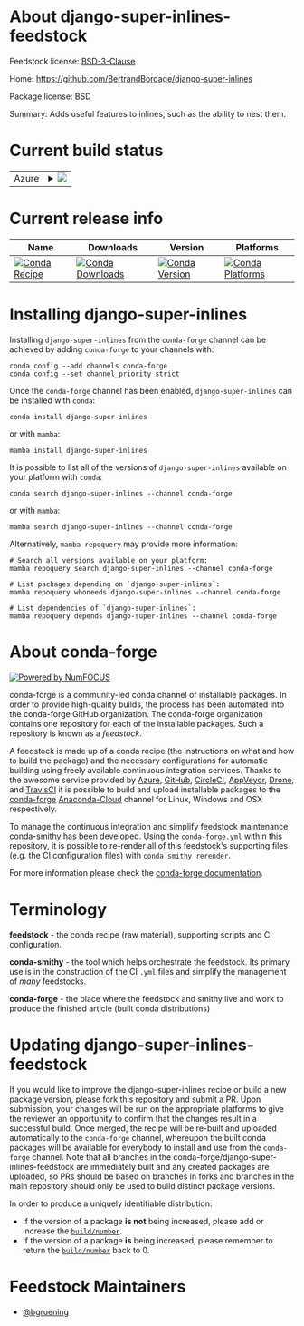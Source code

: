 About django-super-inlines-feedstock
====================================

Feedstock license: [BSD-3-Clause](https://github.com/conda-forge/django-super-inlines-feedstock/blob/main/LICENSE.txt)

Home: https://github.com/BertrandBordage/django-super-inlines

Package license: BSD

Summary: Adds useful features to inlines, such as the ability to nest them.

Current build status
====================


<table>
    
  <tr>
    <td>Azure</td>
    <td>
      <details>
        <summary>
          <a href="https://dev.azure.com/conda-forge/feedstock-builds/_build/latest?definitionId=3858&branchName=main">
            <img src="https://dev.azure.com/conda-forge/feedstock-builds/_apis/build/status/django-super-inlines-feedstock?branchName=main">
          </a>
        </summary>
        <table>
          <thead><tr><th>Variant</th><th>Status</th></tr></thead>
          <tbody><tr>
              <td>linux_64_python3.10.____cpython</td>
              <td>
                <a href="https://dev.azure.com/conda-forge/feedstock-builds/_build/latest?definitionId=3858&branchName=main">
                  <img src="https://dev.azure.com/conda-forge/feedstock-builds/_apis/build/status/django-super-inlines-feedstock?branchName=main&jobName=linux&configuration=linux%20linux_64_python3.10.____cpython" alt="variant">
                </a>
              </td>
            </tr><tr>
              <td>linux_64_python3.11.____cpython</td>
              <td>
                <a href="https://dev.azure.com/conda-forge/feedstock-builds/_build/latest?definitionId=3858&branchName=main">
                  <img src="https://dev.azure.com/conda-forge/feedstock-builds/_apis/build/status/django-super-inlines-feedstock?branchName=main&jobName=linux&configuration=linux%20linux_64_python3.11.____cpython" alt="variant">
                </a>
              </td>
            </tr><tr>
              <td>linux_64_python3.12.____cpython</td>
              <td>
                <a href="https://dev.azure.com/conda-forge/feedstock-builds/_build/latest?definitionId=3858&branchName=main">
                  <img src="https://dev.azure.com/conda-forge/feedstock-builds/_apis/build/status/django-super-inlines-feedstock?branchName=main&jobName=linux&configuration=linux%20linux_64_python3.12.____cpython" alt="variant">
                </a>
              </td>
            </tr><tr>
              <td>linux_64_python3.8.____cpython</td>
              <td>
                <a href="https://dev.azure.com/conda-forge/feedstock-builds/_build/latest?definitionId=3858&branchName=main">
                  <img src="https://dev.azure.com/conda-forge/feedstock-builds/_apis/build/status/django-super-inlines-feedstock?branchName=main&jobName=linux&configuration=linux%20linux_64_python3.8.____cpython" alt="variant">
                </a>
              </td>
            </tr><tr>
              <td>linux_64_python3.9.____cpython</td>
              <td>
                <a href="https://dev.azure.com/conda-forge/feedstock-builds/_build/latest?definitionId=3858&branchName=main">
                  <img src="https://dev.azure.com/conda-forge/feedstock-builds/_apis/build/status/django-super-inlines-feedstock?branchName=main&jobName=linux&configuration=linux%20linux_64_python3.9.____cpython" alt="variant">
                </a>
              </td>
            </tr><tr>
              <td>osx_64_python3.10.____cpython</td>
              <td>
                <a href="https://dev.azure.com/conda-forge/feedstock-builds/_build/latest?definitionId=3858&branchName=main">
                  <img src="https://dev.azure.com/conda-forge/feedstock-builds/_apis/build/status/django-super-inlines-feedstock?branchName=main&jobName=osx&configuration=osx%20osx_64_python3.10.____cpython" alt="variant">
                </a>
              </td>
            </tr><tr>
              <td>osx_64_python3.11.____cpython</td>
              <td>
                <a href="https://dev.azure.com/conda-forge/feedstock-builds/_build/latest?definitionId=3858&branchName=main">
                  <img src="https://dev.azure.com/conda-forge/feedstock-builds/_apis/build/status/django-super-inlines-feedstock?branchName=main&jobName=osx&configuration=osx%20osx_64_python3.11.____cpython" alt="variant">
                </a>
              </td>
            </tr><tr>
              <td>osx_64_python3.12.____cpython</td>
              <td>
                <a href="https://dev.azure.com/conda-forge/feedstock-builds/_build/latest?definitionId=3858&branchName=main">
                  <img src="https://dev.azure.com/conda-forge/feedstock-builds/_apis/build/status/django-super-inlines-feedstock?branchName=main&jobName=osx&configuration=osx%20osx_64_python3.12.____cpython" alt="variant">
                </a>
              </td>
            </tr><tr>
              <td>osx_64_python3.8.____cpython</td>
              <td>
                <a href="https://dev.azure.com/conda-forge/feedstock-builds/_build/latest?definitionId=3858&branchName=main">
                  <img src="https://dev.azure.com/conda-forge/feedstock-builds/_apis/build/status/django-super-inlines-feedstock?branchName=main&jobName=osx&configuration=osx%20osx_64_python3.8.____cpython" alt="variant">
                </a>
              </td>
            </tr><tr>
              <td>osx_64_python3.9.____cpython</td>
              <td>
                <a href="https://dev.azure.com/conda-forge/feedstock-builds/_build/latest?definitionId=3858&branchName=main">
                  <img src="https://dev.azure.com/conda-forge/feedstock-builds/_apis/build/status/django-super-inlines-feedstock?branchName=main&jobName=osx&configuration=osx%20osx_64_python3.9.____cpython" alt="variant">
                </a>
              </td>
            </tr><tr>
              <td>win_64_python3.10.____cpython</td>
              <td>
                <a href="https://dev.azure.com/conda-forge/feedstock-builds/_build/latest?definitionId=3858&branchName=main">
                  <img src="https://dev.azure.com/conda-forge/feedstock-builds/_apis/build/status/django-super-inlines-feedstock?branchName=main&jobName=win&configuration=win%20win_64_python3.10.____cpython" alt="variant">
                </a>
              </td>
            </tr><tr>
              <td>win_64_python3.11.____cpython</td>
              <td>
                <a href="https://dev.azure.com/conda-forge/feedstock-builds/_build/latest?definitionId=3858&branchName=main">
                  <img src="https://dev.azure.com/conda-forge/feedstock-builds/_apis/build/status/django-super-inlines-feedstock?branchName=main&jobName=win&configuration=win%20win_64_python3.11.____cpython" alt="variant">
                </a>
              </td>
            </tr><tr>
              <td>win_64_python3.12.____cpython</td>
              <td>
                <a href="https://dev.azure.com/conda-forge/feedstock-builds/_build/latest?definitionId=3858&branchName=main">
                  <img src="https://dev.azure.com/conda-forge/feedstock-builds/_apis/build/status/django-super-inlines-feedstock?branchName=main&jobName=win&configuration=win%20win_64_python3.12.____cpython" alt="variant">
                </a>
              </td>
            </tr><tr>
              <td>win_64_python3.8.____cpython</td>
              <td>
                <a href="https://dev.azure.com/conda-forge/feedstock-builds/_build/latest?definitionId=3858&branchName=main">
                  <img src="https://dev.azure.com/conda-forge/feedstock-builds/_apis/build/status/django-super-inlines-feedstock?branchName=main&jobName=win&configuration=win%20win_64_python3.8.____cpython" alt="variant">
                </a>
              </td>
            </tr><tr>
              <td>win_64_python3.9.____cpython</td>
              <td>
                <a href="https://dev.azure.com/conda-forge/feedstock-builds/_build/latest?definitionId=3858&branchName=main">
                  <img src="https://dev.azure.com/conda-forge/feedstock-builds/_apis/build/status/django-super-inlines-feedstock?branchName=main&jobName=win&configuration=win%20win_64_python3.9.____cpython" alt="variant">
                </a>
              </td>
            </tr>
          </tbody>
        </table>
      </details>
    </td>
  </tr>
</table>

Current release info
====================

| Name | Downloads | Version | Platforms |
| --- | --- | --- | --- |
| [![Conda Recipe](https://img.shields.io/badge/recipe-django--super--inlines-green.svg)](https://anaconda.org/conda-forge/django-super-inlines) | [![Conda Downloads](https://img.shields.io/conda/dn/conda-forge/django-super-inlines.svg)](https://anaconda.org/conda-forge/django-super-inlines) | [![Conda Version](https://img.shields.io/conda/vn/conda-forge/django-super-inlines.svg)](https://anaconda.org/conda-forge/django-super-inlines) | [![Conda Platforms](https://img.shields.io/conda/pn/conda-forge/django-super-inlines.svg)](https://anaconda.org/conda-forge/django-super-inlines) |

Installing django-super-inlines
===============================

Installing `django-super-inlines` from the `conda-forge` channel can be achieved by adding `conda-forge` to your channels with:

```
conda config --add channels conda-forge
conda config --set channel_priority strict
```

Once the `conda-forge` channel has been enabled, `django-super-inlines` can be installed with `conda`:

```
conda install django-super-inlines
```

or with `mamba`:

```
mamba install django-super-inlines
```

It is possible to list all of the versions of `django-super-inlines` available on your platform with `conda`:

```
conda search django-super-inlines --channel conda-forge
```

or with `mamba`:

```
mamba search django-super-inlines --channel conda-forge
```

Alternatively, `mamba repoquery` may provide more information:

```
# Search all versions available on your platform:
mamba repoquery search django-super-inlines --channel conda-forge

# List packages depending on `django-super-inlines`:
mamba repoquery whoneeds django-super-inlines --channel conda-forge

# List dependencies of `django-super-inlines`:
mamba repoquery depends django-super-inlines --channel conda-forge
```


About conda-forge
=================

[![Powered by
NumFOCUS](https://img.shields.io/badge/powered%20by-NumFOCUS-orange.svg?style=flat&colorA=E1523D&colorB=007D8A)](https://numfocus.org)

conda-forge is a community-led conda channel of installable packages.
In order to provide high-quality builds, the process has been automated into the
conda-forge GitHub organization. The conda-forge organization contains one repository
for each of the installable packages. Such a repository is known as a *feedstock*.

A feedstock is made up of a conda recipe (the instructions on what and how to build
the package) and the necessary configurations for automatic building using freely
available continuous integration services. Thanks to the awesome service provided by
[Azure](https://azure.microsoft.com/en-us/services/devops/), [GitHub](https://github.com/),
[CircleCI](https://circleci.com/), [AppVeyor](https://www.appveyor.com/),
[Drone](https://cloud.drone.io/welcome), and [TravisCI](https://travis-ci.com/)
it is possible to build and upload installable packages to the
[conda-forge](https://anaconda.org/conda-forge) [Anaconda-Cloud](https://anaconda.org/)
channel for Linux, Windows and OSX respectively.

To manage the continuous integration and simplify feedstock maintenance
[conda-smithy](https://github.com/conda-forge/conda-smithy) has been developed.
Using the ``conda-forge.yml`` within this repository, it is possible to re-render all of
this feedstock's supporting files (e.g. the CI configuration files) with ``conda smithy rerender``.

For more information please check the [conda-forge documentation](https://conda-forge.org/docs/).

Terminology
===========

**feedstock** - the conda recipe (raw material), supporting scripts and CI configuration.

**conda-smithy** - the tool which helps orchestrate the feedstock.
                   Its primary use is in the construction of the CI ``.yml`` files
                   and simplify the management of *many* feedstocks.

**conda-forge** - the place where the feedstock and smithy live and work to
                  produce the finished article (built conda distributions)


Updating django-super-inlines-feedstock
=======================================

If you would like to improve the django-super-inlines recipe or build a new
package version, please fork this repository and submit a PR. Upon submission,
your changes will be run on the appropriate platforms to give the reviewer an
opportunity to confirm that the changes result in a successful build. Once
merged, the recipe will be re-built and uploaded automatically to the
`conda-forge` channel, whereupon the built conda packages will be available for
everybody to install and use from the `conda-forge` channel.
Note that all branches in the conda-forge/django-super-inlines-feedstock are
immediately built and any created packages are uploaded, so PRs should be based
on branches in forks and branches in the main repository should only be used to
build distinct package versions.

In order to produce a uniquely identifiable distribution:
 * If the version of a package **is not** being increased, please add or increase
   the [``build/number``](https://docs.conda.io/projects/conda-build/en/latest/resources/define-metadata.html#build-number-and-string).
 * If the version of a package **is** being increased, please remember to return
   the [``build/number``](https://docs.conda.io/projects/conda-build/en/latest/resources/define-metadata.html#build-number-and-string)
   back to 0.

Feedstock Maintainers
=====================

* [@bgruening](https://github.com/bgruening/)

